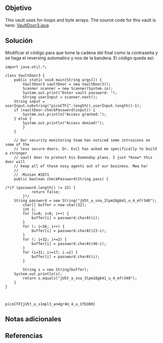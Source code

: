 ## Objetivo
This vault uses for-loops and byte arrays. The source code for this vault is here: [VaultDoor3.java](https://jupiter.challenges.picoctf.org/static/a648ca6dd275b9454c5d0de6d0f6efd3/VaultDoor3.java)
## Solución
Modificar el código para que tome la cadena del final como la contraseña y se haga el reversing automatico y nos de la bandera. El código queda asi: 
```
import java.util.*;

class VaultDoor3 {
    public static void main(String args[]) {
        VaultDoor3 vaultDoor = new VaultDoor3();
        Scanner scanner = new Scanner(System.in);
        System.out.print("Enter vault password: ");
        String userInput = scanner.next();
	String input = userInput.substring("picoCTF{".length(),userInput.length()-1);
	if (vaultDoor.checkPassword(input)) {
	    System.out.println("Access granted.");
	} else {
	    System.out.println("Access denied!");
        }
    }

    // Our security monitoring team has noticed some intrusions on some of the
    // less secure doors. Dr. Evil has asked me specifically to build a stronger
    // vault door to protect his Doomsday plans. I just *know* this door will
    // keep all of those nosy agents out of our business. Mwa ha!
    //
    // -Minion #2671
    public boolean checkPassword(String pass) {
        
/*if (password.length() != 32) {
            return false;
        }*/
	String password = new String("jU5t_a_sna_3lpm18gb41_u_4_mfr340");
        char[] buffer = new char[32];
        int i;
        for (i=0; i<8; i++) {
            buffer[i] = password.charAt(i);
        }
        for (; i<16; i++) {
            buffer[i] = password.charAt(23-i);
        }
        for (; i<32; i+=2) {
            buffer[i] = password.charAt(46-i);
        }
        for (i=31; i>=17; i-=2) {
            buffer[i] = password.charAt(i);
        }
	
        String s = new String(buffer);
	System.out.println(s);
        return s.equals("jU5t_a_sna_3lpm18gb41_u_4_mfr340");
    }
}



picoCTF{jU5t_a_s1mpl3_an4gr4m_4_u_1fb380}
```
## Notas adicionales
## Referencias